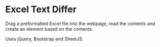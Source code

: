 # Excel Text Differ

Drag a preformatted Excel file into the webpage, read the contents and create an element based on the contents.

Uses jQuery, Bootstrap and SheetJS.